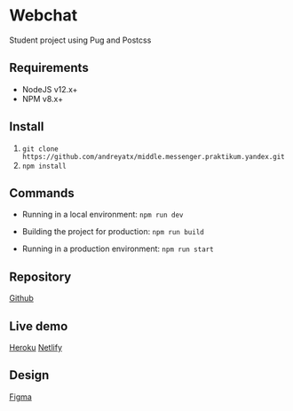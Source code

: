 # Webchat

Student project using Pug and Postcss

## Requirements

- NodeJS v12.x+
- NPM v8.x+

## Install

1. `git clone https://github.com/andreyatx/middle.messenger.praktikum.yandex.git`
2. `npm install`

## Commands

- Running in a local environment:
  `npm run dev`

- Building the project for production:
  `npm run build`

- Running in a production environment:
  `npm run start`

## Repository

[Github](https://github.com/andreyatx/middle.messenger.praktikum.yandex)

## Live demo

[Heroku](https://damp-cove-73577.herokuapp.com/)
[Netlify](https://imaginative-cascaron-acd808.netlify.app/)

## Design

[Figma](https://www.figma.com/file/jF5fFFzgGOxQeB4CmKWTiE/Chat_external_link?node-id=0%3A1)
